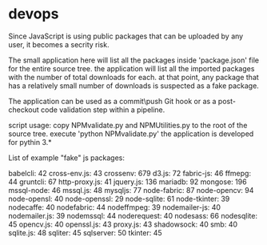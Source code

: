 # devops

Since JavaScript is using public packages that can be uploaded by any user, it becomes a secrity risk.

The small application here will list all the packages inside 'package.json' file for the entire source tree.
the application will list all the imported packages with the number of total downloads for each. 
at that point, any package that has a relatively small number of downloads is suspected as a fake package.

The application can be used as a commit\push Git hook or as a post-checkout code validation step within a pipeline.

script usage: copy NPMvalidate.py and NPMUtilities.py to the root of the source tree.
execute  'python NPMvalidate.py'
the application is developed for pythin 3.*


List of example "fake" js packages:

babelcli: 42
cross-env.js: 43
crossenv: 679
d3.js: 72
fabric-js: 46
ffmepg: 44
gruntcli: 67
http-proxy.js: 41
jquery.js: 136
mariadb: 92
mongose: 196
mssql-node: 46
mssql.js: 48
mysqljs: 77
node-fabric: 87
node-opencv: 94
node-opensl: 40
node-openssl: 29
node-sqlite: 61
node-tkinter: 39
nodecaffe: 40
nodefabric: 44
nodeffmpeg: 39
nodemailer-js: 40
nodemailer.js: 39
nodemssql: 44
noderequest: 40
nodesass: 66
nodesqlite: 45
opencv.js: 40
openssl.js: 43
proxy.js: 43
shadowsock: 40
smb: 40
sqlite.js: 48
sqliter: 45
sqlserver: 50
tkinter: 45
